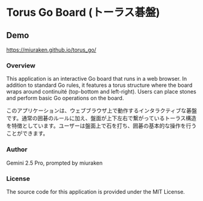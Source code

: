 # Torus Go Board (トーラス碁盤)

## Demo
https://miuraken.github.io/torus_go/

### Overview
This application is an interactive Go board that runs in a web browser. In addition to standard Go rules, it features a torus structure where the board wraps around continuité (top-bottom and left-right). Users can place stones and perform basic Go operations on the board.

このアプリケーションは、ウェブブラウザ上で動作するインタラクティブな碁盤です。通常の囲碁のルールに加え、盤面が上下左右で繋がっているトーラス構造を特徴としています。ユーザーは盤面上で石を打ち、囲碁の基本的な操作を行うことができます。


### Author
Gemini 2.5 Pro, prompted by miuraken

### License
The source code for this application is provided under the MIT License.
